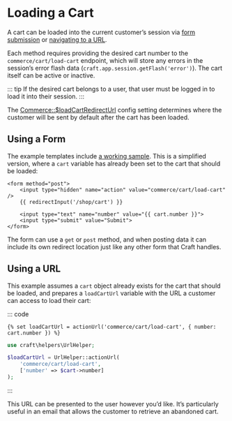 # Loading a Cart

A cart can be loaded into the current customer’s session via [form submission](#using-a-form) or [navigating to a URL](#using-a-url).

Each method requires providing the desired cart number to the `commerce/cart/load-cart` endpoint, which will store any errors in the session’s error flash data (`craft.app.session.getFlash('error')`). The cart itself can be active or inactive.

::: tip
If the desired cart belongs to a user, that user must be logged in to load it into their session.
:::

The [Commerce::\$loadCartRedirectUrl](config-settings.md#loadcartredirecturl) config setting determines where the customer will be sent by default after the cart has been loaded.

## Using a Form

The example templates include [a working sample](https://github.com/craftcms/commerce/tree/master/example-templates/shop/cart/load.twig). This is a simplified version, where a `cart` variable has already been set to the cart that should be loaded:

```twig
<form method="post">
    <input type="hidden" name="action" value="commerce/cart/load-cart" />
    {{ redirectInput('/shop/cart') }}

    <input type="text" name="number" value="{{ cart.number }}">
    <input type="submit" value="Submit">
</form>
```

The form can use a `get` or `post` method, and when posting data it can include its own redirect location just like any other form that Craft handles.

## Using a URL

This example assumes a `cart` object already exists for the cart that should be loaded, and prepares a `loadCartUrl` variable with the URL a customer can access to load their cart:

::: code

```twig
{% set loadCartUrl = actionUrl('commerce/cart/load-cart', { number: cart.number }) %}
```

```php
use craft\helpers\UrlHelper;

$loadCartUrl = UrlHelper::actionUrl(
    'commerce/cart/load-cart',
    ['number' => $cart->number]
);
```
:::

This URL can be presented to the user however you’d like. It’s particularly useful in an email that allows the customer to retrieve an abandoned cart.
